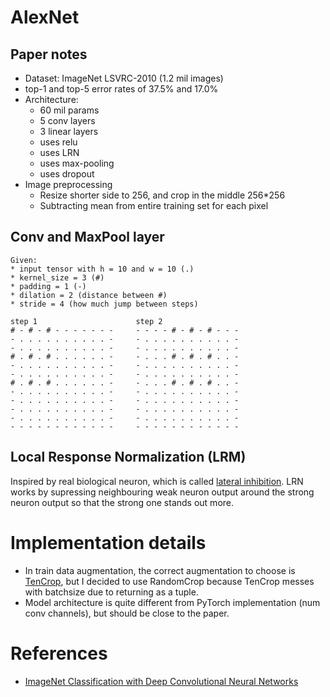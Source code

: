# AlexNet

## Paper notes
* Dataset: ImageNet LSVRC-2010 (1.2 mil images)
* top-1 and top-5 error rates of 37.5% and 17.0%
* Architecture:
    * 60 mil params
    * 5 conv layers
    * 3 linear layers
    * uses relu
    * uses LRN
    * uses max-pooling
    * uses dropout
* Image preprocessing
    * Resize shorter side to 256, and crop in the middle 256*256
    * Subtracting mean from entire training set for each pixel

## Conv and MaxPool layer
```
Given:
* input tensor with h = 10 and w = 10 (.)
* kernel_size = 3 (#)
* padding = 1 (-)
* dilation = 2 (distance between #)
* stride = 4 (how much jump between steps)

step 1                      step 2
# - # - # - - - - - - -     - - - - # - # - # - - -
- . . . . . . . . . . -     - . . . . . . . . . . -
- . . . . . . . . . . -     - . . . . . . . . . . -
# . # . # . . . . . . -     - . . . # . # . # . . -
- . . . . . . . . . . -     - . . . . . . . . . . -
- . . . . . . . . . . -     - . . . . . . . . . . -
# . # . # . . . . . . -     - . . . # . # . # . . -
- . . . . . . . . . . -     - . . . . . . . . . . -
- . . . . . . . . . . -     - . . . . . . . . . . -
- . . . . . . . . . . -     - . . . . . . . . . . -
- . . . . . . . . . . -     - . . . . . . . . . . -
- - - - - - - - - - - -     - - - - - - - - - - - -
```

## Local Response Normalization (LRM)
Inspired by real biological neuron, which is called [lateral inhibition](https://en.wikipedia.org/wiki/Lateral_inhibition). LRN works by supressing neighbouring weak neuron output around the strong neuron output so that the strong one stands out more.

# Implementation details
* In train data augmentation, the correct augmentation to choose is [TenCrop](https://pytorch.org/vision/stable/generated/torchvision.transforms.TenCrop.html#torchvision.transforms.TenCrop), but I decided to use RandomCrop because TenCrop messes with batchsize due to returning as a tuple.
* Model architecture is quite different from PyTorch implementation (num conv channels), but should be close to the paper.

# References
* [ImageNet Classification with Deep Convolutional Neural Networks](https://proceedings.neurips.cc/paper_files/paper/2012/file/c399862d3b9d6b76c8436e924a68c45b-Paper.pdf)
